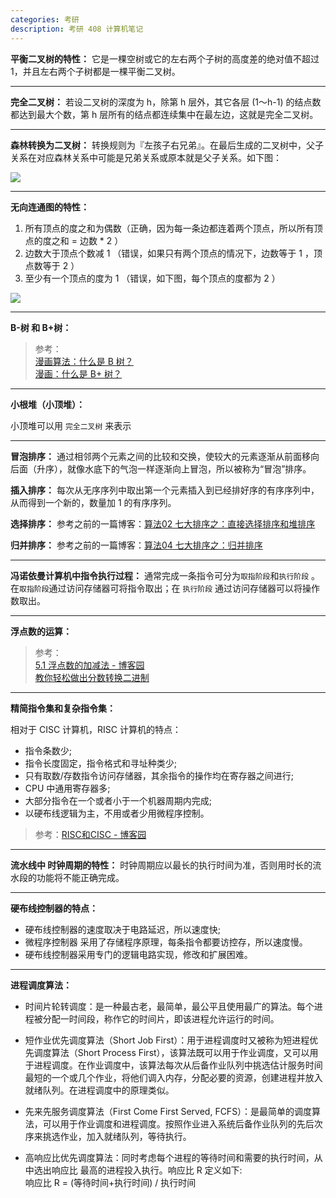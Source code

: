 ```yaml
---
categories: 考研
description: 考研 408 计算机笔记
---
```


**平衡二叉树的特性：** 它是一棵空树或它的左右两个子树的高度差的绝对值不超过 1，并且左右两个子树都是一棵平衡二叉树。

---

**完全二叉树：** 若设二叉树的深度为 h，除第 h 层外，其它各层 (1～h-1) 的结点数都达到最大个数，第 h 层所有的结点都连续集中在最左边，这就是完全二叉树。

---

**森林转换为二叉树：** 转换规则为『左孩子右兄弟』。在最后生成的二叉树中，父子关系在对应森林关系中可能是兄弟关系或原本就是父子关系。如下图：

![][1]

---

**无向连通图的特性：**

1. 所有顶点的度之和为偶数（正确，因为每一条边都连着两个顶点，所以所有顶点的度之和 = 边数 * 2 ）
2. 边数大于顶点个数减 1 （错误，如果只有两个顶点的情况下，边数等于 1 ，顶点数等于 2 ）
3. 至少有一个顶点的度为 1 （错误，如下图，每个顶点的度都为 2 ）

![][2]

---

**B-树 和 B+树：**

>参考：  
>[漫画算法：什么是 B 树？](http://blog.jobbole.com/111757/)  
>[漫画：什么是 B+ 树？](https://www.sohu.com/a/156886901_479559)  

---

**小根堆（小顶堆）：**

小顶堆可以用 `完全二叉树` 来表示

---

**冒泡排序：** 通过相邻两个元素之间的比较和交换，使较大的元素逐渐从前面移向后面（升序），就像水底下的气泡一样逐渐向上冒泡，所以被称为“冒泡”排序。

**插入排序：** 每次从无序序列中取出第一个元素插入到已经排好序的有序序列中，从而得到一个新的，数量加 1 的有序序列。

**选择排序：** 参考之前的一篇博客：[算法02 七大排序之：直接选择排序和堆排序](https://nnngu.github.io/LearningNotes/algorithm/2017/01/02/%E7%AE%97%E6%B3%9502-%E4%B8%83%E5%A4%A7%E6%8E%92%E5%BA%8F%E4%B9%8B-%E7%9B%B4%E6%8E%A5%E9%80%89%E6%8B%A9%E6%8E%92%E5%BA%8F%E5%92%8C%E5%A0%86%E6%8E%92%E5%BA%8F/)

**归并排序：** 参考之前的一篇博客：[算法04 七大排序之：归并排序](https://nnngu.github.io/LearningNotes/algorithm/2017/01/04/%E7%AE%97%E6%B3%9504-%E4%B8%83%E5%A4%A7%E6%8E%92%E5%BA%8F%E4%B9%8B-%E5%BD%92%E5%B9%B6%E6%8E%92%E5%BA%8F/)

---

**冯诺依曼计算机中指令执行过程：** 通常完成一条指令可分为`取指阶段`和`执行阶段` 。在`取指阶段`通过访问存储器可将指令取出；在 `执行阶段` 通过访问存储器可以将操作数取出。

---

**浮点数的运算：** 
>参考：  
[5.1 浮点数的加减法 - 博客园](https://www.cnblogs.com/FlyingBread/archive/2009/02/15/660206.html)    
[教你轻松做出分数转换二进制](https://jingyan.baidu.com/article/47a29f24355a14c014239937.html)

---

**精简指令集和复杂指令集：** 

相对于 CISC 计算机，RISC 计算机的特点：
- 指令条数少;
- 指令长度固定，指令格式和寻址种类少;
- 只有取数/存数指令访问存储器，其余指令的操作均在寄存器之间进行;
- CPU 中通用寄存器多;
- 大部分指令在一个或者小于一个机器周期内完成;
- 以硬布线逻辑为主，不用或者少用微程序控制。

>参考：[RISC和CISC - 博客园](https://www.cnblogs.com/bitter/p/4023176.html)  

---

**流水线中 时钟周期的特性：** 时钟周期应以最长的执行时间为准，否则用时长的流水段的功能将不能正确完成。

---

**硬布线控制器的特点：**    
- 硬布线控制器的速度取决于电路延迟，所以速度快;
- 微程序控制器 采用了存储程序原理，每条指令都要访控存，所以速度慢。
- 硬布线控制器采用专门的逻辑电路实现，修改和扩展困难。

---

**进程调度算法：**
- 时间片轮转调度：是一种最古老，最简单，最公平且使用最广的算法。每个进程被分配一时间段，称作它的时间片，即该进程允许运行的时间。
- 短作业优先调度算法（Short Job First）：用于进程调度时又被称为短进程优先调度算法（Short Process First），该算法既可以用于作业调度，又可以用于进程调度。在作业调度中，该算法每次从后备作业队列中挑选估计服务时间最短的一个或几个作业，将他们调入内存，分配必要的资源，创建进程并放入就绪队列。在进程调度中的原理类似。
- 先来先服务调度算法（First Come First Served, FCFS）：是最简单的调度算法，可以用于作业调度和进程调度。按照作业进入系统后备作业队列的先后次序来挑选作业，加入就绪队列，等待执行。
- 高响应比优先调度算法：同时考虑每个进程的等待时间和需要的执行时间，从中选出响应比 最高的进程投入执行。响应比 R 定义如下:   
响应比 R = (等待时间+执行时间) / 执行时间










  [1]: https://www.github.com/nnngu/FigureBed/raw/master/2018/6/15/1529071025191.jpg
  [2]: https://www.github.com/nnngu/FigureBed/raw/master/2018/6/16/1529119603890.jpg